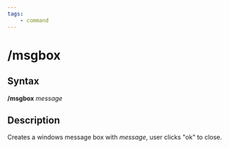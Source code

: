 ```yaml
---
tags:
    - command
---
```

# /msgbox

## Syntax

**/msgbox** _message_

## Description

Creates a windows message box with _message_, user clicks "ok" to close. 